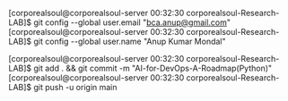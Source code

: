 [corporealsoul@corporealsoul-server 00:32:30 corporealsoul-Research-LAB]$ git config --global user.email "bca.anup@gmail.com"
[corporealsoul@corporealsoul-server 00:32:30 corporealsoul-Research-LAB]$ git config --global user.name "Anup Kumar Mondal"

[corporealsoul@corporealsoul-server 00:32:30 corporealsoul-Research-LAB]$ git add . && git commit -m "AI-for-DevOps-A-Roadmap(Python)"
[corporealsoul@corporealsoul-server 00:32:30 corporealsoul-Research-LAB]$ git push -u origin main


